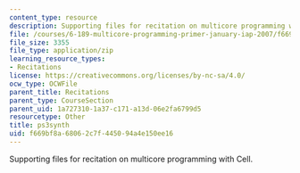 ```yaml
---
content_type: resource
description: Supporting files for recitation on multicore programming with Cell.
file: /courses/6-189-multicore-programming-primer-january-iap-2007/f669bf8a68062c7f445094a4e150ee16_ps3synth.zip
file_size: 3355
file_type: application/zip
learning_resource_types:
- Recitations
license: https://creativecommons.org/licenses/by-nc-sa/4.0/
ocw_type: OCWFile
parent_title: Recitations
parent_type: CourseSection
parent_uid: 1a727310-1a37-c171-a13d-06e2fa6799d5
resourcetype: Other
title: ps3synth
uid: f669bf8a-6806-2c7f-4450-94a4e150ee16
---
```

Supporting files for recitation on multicore programming with Cell.